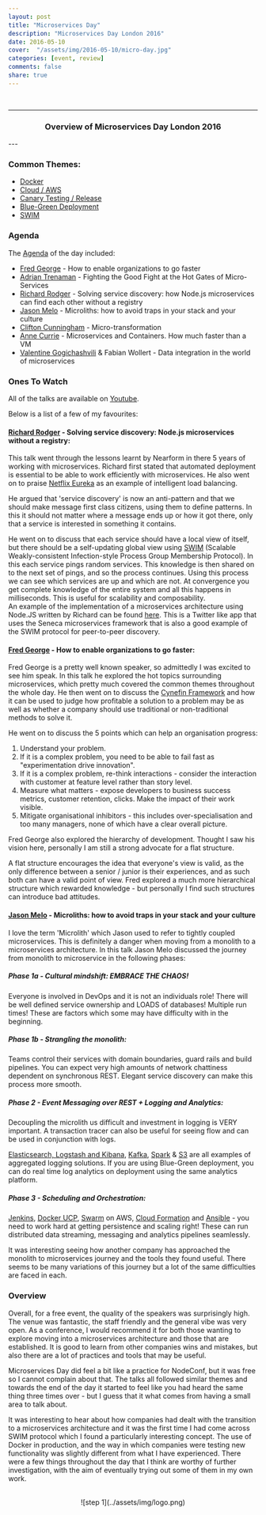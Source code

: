 ```yaml
---
layout: post
title: "Microservices Day"
description: "Microservices Day London 2016"
date: 2016-05-10
cover:  "/assets/img/2016-05-10/micro-day.jpg"
categories: [event, review]
comments: false
share: true
---
```

<br/>

----
<center>
<h3>Overview of Microservices Day London 2016</h3>
</center>
--- 
<br/>

### Common Themes:

* [Docker](https://www.docker.com/)
* [Cloud / AWS](https://aws.amazon.com/)
* [Canary Testing / Release](http://martinfowler.com/bliki/CanaryRelease.html)
* [Blue-Green Deployment](http://martinfowler.com/bliki/BlueGreenDeployment.html) 
* [SWIM](https://www.cs.cornell.edu/~asdas/research/dsn02-swim.pdf)

### Agenda

The [Agenda](http://microservicesday.com/#agenda) of the day included:
* [Fred George](https://twitter.com/fgeorge52) - How to enable organizations to go faster
* [Adrian Trenaman](https://twitter.com/adrian_trenaman) - Fighting the Good Fight at the Hot Gates of Micro-Services
* [Richard Rodger](https://twitter.com/rjrodger) - Solving service discovery: how Node.js microservices can find each other without a registry
* [Jason Melo](https://twitter.com/jasonmelo) - Microliths: how to avoid traps in your stack and your culture
* [Clifton Cunningham](https://twitter.com/clifcunn) - Micro-transformation
* [Anne Currie](https://twitter.com/anne_e_currie) - Microservices and Containers. How much faster than a VM
* [Valentine Gogichashvili](https://twitter.com/valgog) &  Fabian Wollert - Data integration in the world of microservices

### Ones To Watch

All of the talks are available on [Youtube](https://www.youtube.com/playlist?list=PL0CdgOSSGlBZkM4ZSGO0fjkNTXEIteQy9"). 

Below is a list of a few of my favourites:
#### [Richard Rodger](https://www.youtube.com/watch?v=9VC6YeQeZVk) - Solving service discovery: Node.js microservices without a registry:

This talk went through the lessons learnt by Nearform in there 5 years of working with microservices. Richard first stated that automated deployment is essential to be able to work efficiently with microservices. He also went on to praise [Netflix Eureka](https://github.com/Netflix/eureka) as an example of intelligent load balancing.

He argued that 'service discovery' is now an anti-pattern and that we should make message first class citizens, using them to define patterns. In this it should not matter where a message ends up or how it got there, only that a service is interested in something it contains.

He went on to discuss that each service should have a local view of itself, but there should be a self-updating global view using
                            [SWIM](https://www.cs.cornell.edu/~asdas/research/dsn02-swim.pdf) (Scalable Weakly-consistent Infection-style Process Group Membership Protocol). In this each service pings random services. This knowledge is then shared on to the next set of pings, and so the process continues. Using this process we can see which services are up and which are not. At convergence you get complete knowledge of the entire system and all this happens in milliseconds. This is useful for scalability and composability.    
An example of the implementation of a microservices architecture using Node.JS written by Richard can be found [here](https://github.com/senecajs/ramanujan). This is a Twitter like app that uses the Seneca microservices framework that is also a good example of the SWIM protocol for peer-to-peer discovery.

#### [Fred George](https://www.youtube.com/watch?v=WKTtnVb83mQ) - How to enable organizations to go faster:
Fred George is a pretty well known speaker, so admittedly I was excited to see him speak. In this talk he explored the hot topics surrounding microservices, which pretty much covered the common themes throughout the whole day. He then went on to discuss the [Cynefin Framework](https://en.wikipedia.org/wiki/Cynefin_Framework) and how it can be used to judge how profitable a solution to a problem may be as well as whether a company should use traditional or non-traditional methods to solve it.

He went on to discuss the 5 points which can help an organisation progress:
1. Understand your problem.
2. If it is a complex problem, you need to be able to fail fast as "experimentation drive innovation".
3. If it is a complex problem, re-think interactions - consider the interaction with customer at feature level rather than story level.
4. Measure what matters - expose developers to business success metrics, customer retention, clicks. Make the impact of their work visible.
5. Mitigate organisational inhibitors - this includes over-specialisation and too many managers, none of which have a clear overall picture.

Fred George also explored the hierarchy of development. Thought I saw his vision here, personally I am still a strong advocate for a flat structure.

A flat structure encourages the idea that everyone's view is valid, as the only difference between a senior / junior is their experiences, and as such both can have a valid point of view. Fred explored a much more hierarchical structure which rewarded knowledge - but personally I find such structures can introduce bad attitudes. 

####  [Jason Melo](https://www.youtube.com/watch?v=UAJuYs5PNqk) - Microliths: how to avoid traps in your stack and your culture

I love the term 'Microlith' which Jason used to refer to tightly coupled microservices. This is definitely a danger when moving from a monolith to a microservices architecture. In this talk Jason Melo discussed the journey from monolith to microservice in the following phases:

##### Phase 1a - Cultural mindshift: EMBRACE THE CHAOS! 
Everyone is involved in DevOps and it is not an individuals role! There will be well defined service ownership and LOADS of databases! Multiple run times!
These are factors which some may have difficulty with in the beginning.   

##### Phase 1b - Strangling the monolith:
Teams control their services with domain boundaries, guard rails and build pipelines. You can expect very high amounts of network chattiness dependent on synchronous REST. Elegant service discovery can make this process more smooth.

##### Phase 2 - Event Messaging over REST + Logging and Analytics:
Decoupling the microlith us difficult and investment in logging is VERY important. A transaction tracer can also be useful for seeing flow and can be used in conjunction with logs.

[Elasticsearch, Logstash and Kibana](https://www.elastic.co/products),  [Kafka](http://kafka.apache.org/), [Spark](http://spark.apache.org/) & [S3](http://docs.aws.amazon.com/AmazonS3/latest/dev/Welcome.html) are all examples of aggregated logging solutions. If you are using Blue-Green deployment, you can do real time log analytics on deployment using the same analytics platform.

##### Phase 3 - Scheduling and Orchestration:</b> 
[Jenkins](https://jenkins.io/), [Docker UCP](https://www.docker.com/products/docker-universal-control-plane), [Swarm](https://docs.docker.com/swarm/) on AWS, [Cloud Formation](https://aws.amazon.com/cloudformation/) and [Ansible](https://www.ansible.com/) - you need to work hard at getting persistence and scaling right! These can run distributed data streaming, messaging and analytics pipelines seamlessly.

It was interesting seeing how another company has approached the monolith to microservices journey and the tools they found useful. There seems to be many variations of this journey but a lot of the same difficulties are faced in each.

### Overview
Overall, for a free event, the quality of the speakers was surprisingly high. The venue was fantastic, the staff friendly and the general vibe was very open. As a conference, I would recommend it for both those wanting to explore moving into a microservices architecture and those that are established. It is good to learn from other companies wins and mistakes, but also there are a lot of practices and tools that may be useful.

Microservices Day did feel a bit like a practice for NodeConf, but it was free so I cannot complain about that. The talks all followed similar themes and towards the end of the day it started to feel like you had heard the same thing three times over - but I guess that it what comes from having a small area to talk about. 

It was interesting to hear about how companies had dealt with the transition to a microservices architecture and it was the first time I had come across SWIM protocol which I found a particularly interesting concept. The use of Docker in production, and the way in which companies were testing new functionality was slightly different from what I have experienced. There were a few things throughout the day that I think are worthy of further investigation, with the aim of eventually trying out some of them in my own work.                        


<br/>
<div style="text-align:center; width:80%; margin-left: 10%;" markdown="1">
![step 1](../assets/img/logo.png)
</div> 
<br/>